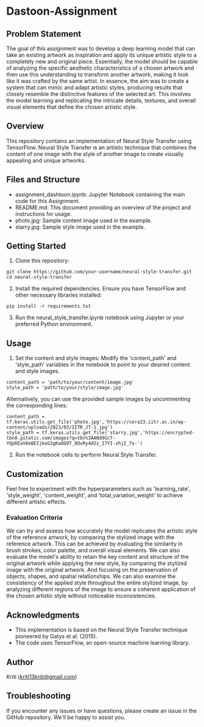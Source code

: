 # Dastoon-Assignment


## Problem Statement
The goal of this assignment was to develop a deep learning model that can take an existing artwork as inspiration and apply its unique artistic style to a completely new and original piece. Essentially, the model should be capable of analyzing the specific aesthetic characteristics of a chosen artwork and then use this understanding to transform another artwork, making it look like it was crafted by the same artist. In essence, the aim was to create a system that can mimic and adapt artistic styles, producing results that closely resemble the distinctive features of the selected art. This involves the model learning and replicating the intricate details, textures, and overall visual elements that define the chosen artistic style.

## Overview
This repository contains an implementation of Neural Style Transfer using TensorFlow. Neural Style Transfer is an artistic technique that combines the content of one image with the style of another image to create visually appealing and unique artworks.

## Files and Structure
* assignment_dashtoon.ipynb: Jupyter Notebook containing the main code for this Assignment.
* README.md: This document providing an overview of the project and instructions for usage.
* photo.jpg: Sample content image used in the example.
* starry.jpg: Sample style image used in the example.

## Getting Started
1. Clone this repository:
```
git clone https://github.com/your-username/neural-style-transfer.git
cd neural-style-transfer
```
2. Install the required dependencies. Ensure you have TensorFlow and other necessary libraries installed:
```
pip install -r requirements.txt
```
3. Run the neural_style_transfer.ipynb notebook using Jupyter or your preferred Python environment.

## Usage
1. Set the content and style images: Modify the 'content_path' and 'style_path' variables in the notebook to point to your desired content and style images.
```
content_path = 'path/to/your/content/image.jpg'
style_path = 'path/to/your/style/image.jpg'
```
Alternatively, you can use the provided sample images by uncommenting the corresponding lines:
```
content_path = tf.keras.utils.get_file('photo.jpg','https://cera23.iitr.ac.in/wp-content/uploads/2023/03/IITR_JT-1.jpg')
style_path = tf.keras.utils.get_file('starry.jpg','https://encrypted-tbn0.gstatic.com/images?q=tbn%3AANd9GcT-YQpREaV8eBEIjkoG3gKa8Q9T_8OvRy4d2z_I7YI-zhjI_7x-')
```
2. Run the notebook cells to perform Neural Style Transfer.

## Customization
Feel free to experiment with the hyperparameters such as 'learning_rate', 'style_weight', 'content_weight', and 'total_variation_weight' to achieve different artistic effects.

### Evaluation Criteria
We can try and assess how accurately the model replicates the artistic style of the reference artwork, by comparing the stylized image with the reference artwork.
This can be achieved by evaluating the similarity in brush strokes, color palette, and overall visual elements.
We can also evaluate the model's ability to retain the key content and structure of the original artwork while applying the new style, by comparing the stylized image with the original artwork.
And focusing on the preservation of objects, shapes, and spatial relationships.
We can also examine the consistency of the applied style throughout the entire stylized image, by analyzing different regions of the image to ensure a coherent application of the chosen artistic style without noticeable inconsistencies.

## Acknowledgments
* This implementation is based on the Neural Style Transfer technique pioneered by Gatys et al. (2015).
* The code uses TensorFlow, an open-source machine learning library.

## Author
Kriti (kriti13kriti@gmail.com)

## Troubleshooting
If you encounter any issues or have questions, please create an issue in the GitHub repository. We'll be happy to assist you.
